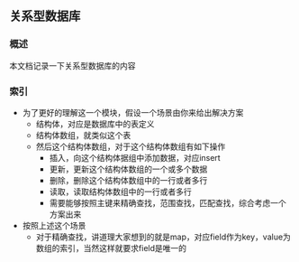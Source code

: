 ## 关系型数据库

### 概述

本文档记录一下关系型数据库的内容

### 索引

- 为了更好的理解这一个模块，假设一个场景由你来给出解决方案
    - 结构体，对应是数据库中的表定义
    - 结构体数组，就类似这个表
    - 然后这个结构体数组，对于这个结构体数组有如下操作
        - 插入，向这个结构体据组中添加数据，对应insert
        - 更新，更新这个结构体数组的一个或多个数据
        - 删除，删除这个结构体数组中的一行或者多行
        - 读取，读取结构体数组中的一行或者多行
        - 需要能够按照主键来精确查找，范围查找，匹配查找，综合考虑一个方案出来
- 按照上述这个场景
    - 对于精确查找，讲道理大家想到的就是map，对应field作为key，value为数组的索引，当然这样就要求field是唯一的